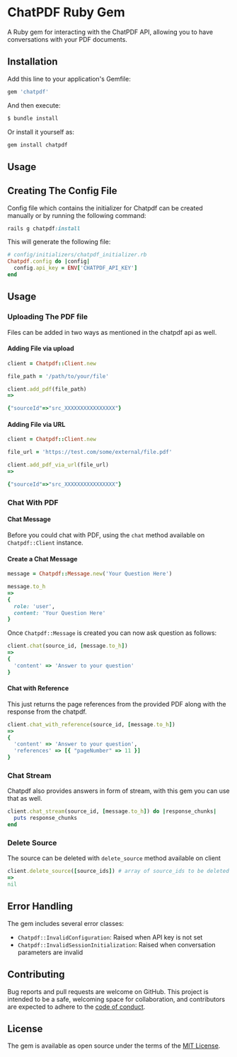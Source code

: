 # ChatPDF Ruby Gem

A Ruby gem for interacting with the ChatPDF API, allowing you to have conversations with your PDF documents.

## Installation

Add this line to your application's Gemfile:

```ruby
gem 'chatpdf'
```

And then execute:

```bash
$ bundle install
```

Or install it yourself as:

```bash
gem install chatpdf
```

## Usage

## Creating The Config File

Config file which contains the initializer for Chatpdf can be created manually or by running the following command:

```ruby
rails g chatpdf:install
```

This will generate the following file:

```ruby
# config/initializers/chatpdf_initializer.rb
Chatpdf.config do |config|
  config.api_key = ENV['CHATPDF_API_KEY']
end
```

## Usage


### Uploading The PDF file

Files can be added in two ways as mentioned in the chatpdf api as well. 

#### Adding File via upload
```ruby
client = Chatpdf::Client.new

file_path = '/path/to/your/file'

client.add_pdf(file_path)
=>

{"sourceId"=>"src_XXXXXXXXXXXXXXXX"}
```
#### Adding File via URL 

```ruby
client = Chatpdf::Client.new

file_url = 'https://test.com/some/external/file.pdf'

client.add_pdf_via_url(file_url)
=>

{"sourceId"=>"src_XXXXXXXXXXXXXXXX"}
```

### Chat With PDF

#### Chat Message
Before you could chat with PDF, using the `chat` method available on `Chatpdf::Client` instance.

#### Create a Chat Message

```ruby
message = Chatpdf::Message.new('Your Question Here')

message.to_h
=>
{
  role: 'user',
  content: 'Your Question Here'
}
```

Once `Chatpdf::Message` is created you can now ask question as follows:

```ruby
client.chat(source_id, [message.to_h])
=>
{
  'content' => 'Answer to your question'
}
```

#### Chat with Reference

This just returns the page references from the provided PDF along with the response from the chatpdf.

```ruby
client.chat_with_reference(source_id, [message.to_h])
=>
{
  'content' => 'Answer to your question',
  'references' => [{ "pageNumber" => 11 }]
}
```

### Chat Stream
Chatpdf also provides answers in form of stream, with this gem you can use that as well.

```ruby
client.chat_stream(source_id, [message.to_h]) do |response_chunks|
  puts response_chunks
end
```

### Delete Source
The source can be deleted with `delete_source` method available on client

```ruby
client.delete_source([source_ids]) # array of source_ids to be deleted
=>
nil
```

## Error Handling

The gem includes several error classes:

- `Chatpdf::InvalidConfiguration`: Raised when API key is not set
- `Chatpdf::InvalidSessionInitialization`: Raised when conversation parameters are invalid

## Contributing

Bug reports and pull requests are welcome on GitHub. This project is intended to be a safe, welcoming space for collaboration, and contributors are expected to adhere to the [code of conduct](CODE_OF_CONDUCT.md).

## License

The gem is available as open source under the terms of the [MIT License](LICENSE.txt).
